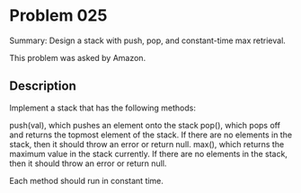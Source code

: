 # Problem 025
Summary: Design a stack with push, pop, and constant-time max retrieval.

This problem was asked by Amazon.

## Description
Implement a stack that has the following methods:

push(val), which pushes an element onto the stack
pop(), which pops off and returns the topmost element of the stack. If there are no elements in the stack, then it should throw an error or return null.
max(), which returns the maximum value in the stack currently. If there are no elements in the stack, then it should throw an error or return null.

Each method should run in constant time.
